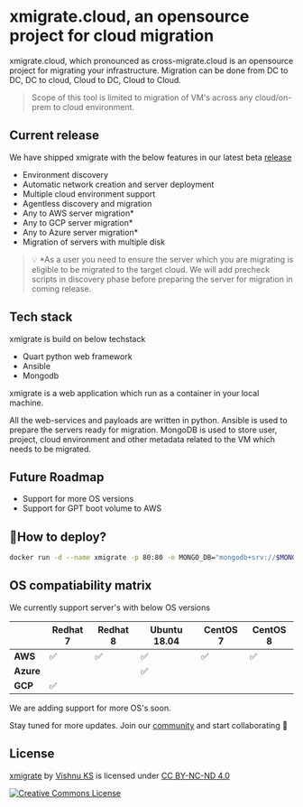 
# xmigrate.cloud, an opensource project for cloud migration
xmigrate.cloud, which pronounced as cross-migrate.cloud is an opensource project for migrating your infrastructure. 
Migration can be done from DC to DC, DC to cloud, Cloud to DC, Cloud to Cloud.

>Scope of this tool is limited to migration of VM's across any cloud/on-prem to cloud environment.

## Current release

We have shipped xmigrate with the below features in our latest beta [release](https://hub.docker.com/layers/xmigrate/xmigrate/beta_v0.2.0/images/sha256-93e8066e599e56dfe05145a9b63dab487383350812d1798c14b71506b6719858?context=explore) 

- Environment discovery
- Automatic network creation and server deployment
- Multiple cloud environment support
- Agentless discovery and migration
- Any to AWS server migration*
- Any to GCP server migration*
- Any to Azure server migration*
- Migration of servers with multiple disk


> 💡 *As a user you need to ensure the server which you are migrating is eligible to be migrated to the target cloud. We will add precheck scripts in discovery phase before preparing the server for migration in coming release.


## Tech stack
xmigrate is build on below techstack
- Quart python web framework
- Ansible
- Mongodb

xmigrate is a web application which run as a container in your local machine. 

All the web-services and payloads are written in python. 
Ansible is used to prepare the servers ready for migration. MongoDB is used to store user, project, cloud environment and other metadata related to the VM which needs to be migrated.

## Future Roadmap
- Support for more OS versions
- Support for GPT boot volume to AWS

## 🚀How to deploy? 

```bash
docker run -d --name xmigrate -p 80:80 -e MONGO_DB="mongodb+srv://$MONGOUSER:$MONGOPASS@xmigrate.ao93h.mongodb.net/migration?retryWrites=true&w=majority" xmigrate/xmigrate:beta_v0.2.0
```
## OS compatiability matrix
We currently support server's with below OS versions

|           | Redhat 7 | Redhat 8 | Ubuntu 18.04 | CentOS 7 | CentOS 8 |  
|-----------|----------|----------|--------------|----------|----------|
| **AWS**   |    ✅    |   ✅    |     ✅       |   ✅    |   ✅     |
| **Azure** |          |          |       ✅     |          |          |
| **GCP**   |   ✅     |          |              |          |          |

We are adding support for more OS's soon.

Stay tuned for more updates. Join our [community](https://xmigrate.slack.com/) and start collaborating 🎉

## License

[xmigrate](https://github.com/iamvishnuks/xmigrate) by [Vishnu KS](https://iamvishnuks.com/) is licensed under [CC BY-NC-ND 4.0](https://creativecommons.org/licenses/by-nc-nd/4.0)

<a rel="license" href="https://creativecommons.org/licenses/by-nc-nd/4.0"><img alt="Creative Commons License" style="border-width:0" src="https://i.creativecommons.org/l/by-nc-nd/4.0/88x31.png" /></a>


